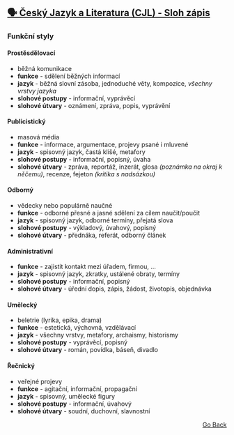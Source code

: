 ## <a href="./..">🗣️ Český Jazyk a Literatura (CJL) - Sloh zápis</a>

### Funkční styly

#### Prostěsdělovací
- běžná komunikace
- **funkce** - sdělení běžných informací
- **jazyk** - běžná slovní zásoba, jednoduché věty, kompozice, *všechny vrstvy jazyka*
- **slohové postupy** - informační, vyprávěcí
- **slohové útvary** - oznámení, zpráva, popis, vyprávění

#### Publicistický
- masová média
- **funkce** - informace, argumentace, projevy psané i mluvené
- **jazyk** - spisovný jazyk, častá klišé, metafory
- **slohové postupy** - informační, popisný, úvaha
- **slohové útvary** - zpráva, reportáž, inzerát, glosa *(poznámka na okraj k něčemu)*, recenze, fejeton *(kritika s nadsázkou)*

#### Odborný
- vědecky nebo populárně naučné
- **funkce** - odborné přesné a jasné sdělení za cílem naučit/poučit
- **jazyk** - spisovný jazyk, odborné termíny, přejatá slova
- **slohové postupy** - výkladový, úvahový, popisný
- **slohové útvary** - přednáka, referát, odborný článek

#### Administrativní
- **funkce** - zajistit kontakt mezi úřadem, firmou, ...
- **jazyk** - spisovný jazyk, zkratky, ustálené obraty, termíny
- **slohové postupy** - informační, popisný
- **slohové útvary** - úřední dopis, zápis, žádost, životopis, objednávka

#### Umělecký
- beletrie (lyrika, epika, drama)
- **funkce** - estetická, výchovná, vzdělávací
- **jazyk** - všechny vrstvy, metafory, archaismy, historismy
- **slohové postupy** - vyprávěcí, popisný
- **slohové útvary** - román, povídka, báseň, divadlo

#### Řečnický
- veřejné projevy
- **funkce** - agitační, informační, propagační
- **jazyk** - spisovný, umělecké figury
- **slohové postupy** - informační, úvahový
- **slohové útvary** - soudní, duchovní, slavnostní

<p align="right">
  <a href="./..">Go Back</a>
</p>
